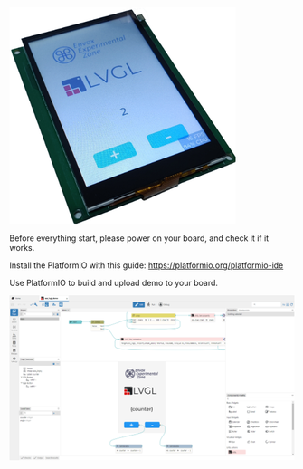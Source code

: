 <img src="./Nscreen32-lvgl-eez.png" width="400" alt="Nscreen32 board running LVGL with EEZ-Framework demo"/>

Before everything start, please power on your board, and check it if it works.

Install the PlatformIO with this guide: https://platformio.org/platformio-ide

Use PlatformIO to build and upload demo to your board.

<img src="./studio.png" width="800" alt="Nscreen32 project opened inside EEZ Studio"/>

